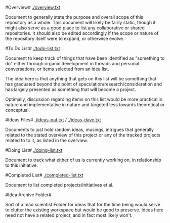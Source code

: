 #Overview#
[./overview.txt](overview.txt)

Document to generally state the purpose and overall scope of this repository as 
a whole.  This document will likely be fairly static, though it might also serve
as a good place to list any collaborative or shared repositories.  It should also 
be edited accordingly if the scope or nature of the repository itself were to
expand, or otherwise evolve.


#To Do List#
[./todo-list.txt](todo-list.txt)

Document to keep track of things that have been identified as "something to do" either 
through organic development in threads and personal conversations, or items selected
from an idea list.

The idea here is that anything that gets on this list will be something that has
graduated beyond the point of speculation/research/consideration and has largely
presented as something that will become a project.

Optimally, discussion regarding items on this list would be more practical in
nature and implementative in nature and targeted less towards theoretical or 
conceptual.


#Ideas Files#
[./ideas-pat.txt](ideas-pat.txt) / [./ideas-dave.txt](ideas-dave.txt)

Documents to just hold random ideas, musings, intrigues that generally related 
to the stated overview of this project or any of the tracked projects related to
to it, as listed in the overview.


#Doing List#
[./doing-list.txt](doing-list.txt)

Document to track what either of us is currently working on, in relationship to 
this initiative.


#Completed List#
[./completed-list.txt](completed-list.txt)

Document to list completed projects/initiatives et al.


#Idea Archive Folder#

Sort of a mad scientist Folder for ideas that for the time being would serve to
clutter the existing workspace but would be good to preserve.  Ideas here need not 
have a related project, and in fact most likely won't.